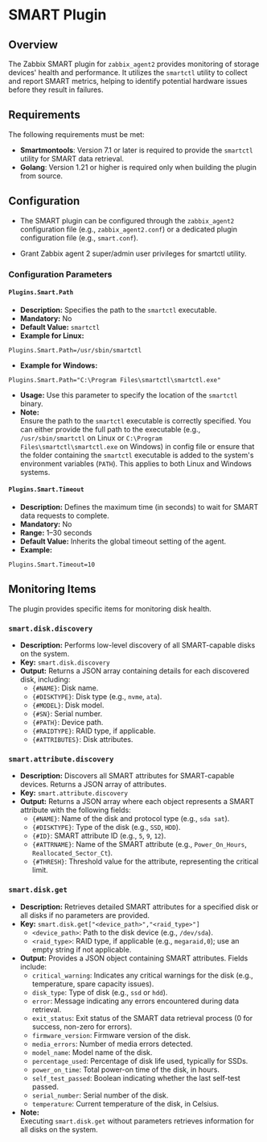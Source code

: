 # SMART Plugin

## Overview

The Zabbix SMART plugin for `zabbix_agent2` provides monitoring of storage devices' health and performance. It utilizes the `smartctl` utility to collect and report SMART metrics, helping to identify potential hardware issues before they result in failures.

## Requirements

The following requirements must be met:

- **Smartmontools**: Version 7.1 or later is required to provide the `smartctl` utility for SMART data retrieval.
- **Golang**: Version 1.21 or higher is required only when building the plugin from source.

## Configuration

- The SMART plugin can be configured through the `zabbix_agent2` configuration file (e.g., `zabbix_agent2.conf`) or a dedicated plugin configuration file (e.g., `smart.conf`).

- Grant Zabbix agent 2 super/admin user privileges for smartctl utility.

### Configuration Parameters

#### `Plugins.Smart.Path`
- **Description:** Specifies the path to the `smartctl` executable.
- **Mandatory:** No
- **Default Value:** `smartctl`
- **Example for Linux:**
```
Plugins.Smart.Path=/usr/sbin/smartctl
```
- **Example for Windows:**
```
Plugins.Smart.Path="C:\Program Files\smartctl\smartctl.exe"
```
- **Usage:** Use this parameter to specify the location of the `smartctl` binary.
- **Note:**  
  Ensure the path to the `smartctl` executable is correctly specified. You can either provide the full path to the executable (e.g., `/usr/sbin/smartctl` on Linux or `C:\Program Files\smartctl\smartctl.exe` on Windows) in config file or ensure that the folder containing the `smartctl` executable is added to the system's environment variables (`PATH`). This applies to both Linux and Windows systems.

#### `Plugins.Smart.Timeout`
- **Description:** Defines the maximum time (in seconds) to wait for SMART data requests to complete.
- **Mandatory:** No
- **Range:** 1–30 seconds
- **Default Value:** Inherits the global timeout setting of the agent.
- **Example:**
```
Plugins.Smart.Timeout=10
```

## Monitoring Items

The plugin provides specific items for monitoring disk health.

### `smart.disk.discovery`
- **Description:** Performs low-level discovery of all SMART-capable disks on the system.
- **Key:** `smart.disk.discovery`
- **Output:** Returns a JSON array containing details for each discovered disk, including:
  - `{#NAME}`: Disk name.
  - `{#DISKTYPE}`: Disk type (e.g., `nvme`, `ata`).
  - `{#MODEL}`: Disk model.
  - `{#SN}`: Serial number.
  - `{#PATH}`: Device path.
  - `{#RAIDTYPE}`: RAID type, if applicable.
  - `{#ATTRIBUTES}`: Disk attributes.

### `smart.attribute.discovery`
- **Description:** Discovers all SMART attributes for SMART-capable devices. Returns a JSON array of attributes.
- **Key:** `smart.attribute.discovery`
- **Output:** Returns a JSON array where each object represents a SMART attribute with the following fields:
  - `{#NAME}`: Name of the disk and protocol type (e.g., `sda sat`).
  - `{#DISKTYPE}`: Type of the disk (e.g., `SSD`, `HDD`).
  - `{#ID}`: SMART attribute ID (e.g., `5`, `9`, `12`).
  - `{#ATTRNAME}`: Name of the SMART attribute (e.g., `Power_On_Hours`, `Reallocated_Sector_Ct`).
  - `{#THRESH}`: Threshold value for the attribute, representing the critical limit.

### `smart.disk.get`
- **Description:** Retrieves detailed SMART attributes for a specified disk or all disks if no parameters are provided.
- **Key:** `smart.disk.get["<device_path>","<raid_type>"]`
  - `<device_path>`: Path to the disk device (e.g., `/dev/sda`).
  - `<raid_type>`: RAID type, if applicable (e.g., `megaraid,0`); use an empty string if not applicable.
- **Output:** Provides a JSON object containing SMART attributes. Fields include:
  - `critical_warning`: Indicates any critical warnings for the disk (e.g., temperature, spare capacity issues).
  - `disk_type`: Type of disk (e.g., `ssd` or `hdd`).
  - `error`: Message indicating any errors encountered during data retrieval.
  - `exit_status`: Exit status of the SMART data retrieval process (0 for success, non-zero for errors).
  - `firmware_version`: Firmware version of the disk.
  - `media_errors`: Number of media errors detected.
  - `model_name`: Model name of the disk.
  - `percentage_used`: Percentage of disk life used, typically for SSDs.
  - `power_on_time`: Total power-on time of the disk, in hours.
  - `self_test_passed`: Boolean indicating whether the last self-test passed.
  - `serial_number`: Serial number of the disk.
  - `temperature`: Current temperature of the disk, in Celsius.
- **Note:**  
  Executing `smart.disk.get` without parameters retrieves information for all disks on the system.

